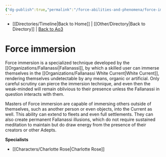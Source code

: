```yaml
---
{"dg-publish":true,"permalink":"/force-abilities-and-phenomena/force-immersion/","tags":["universal","forcepower"],"dgHomeLink":false}
---
```


- [[Directories/Timeline\|Back to Home]] | [[Other/Directory\|Back to Directory]] | [Back to Ao3](https://archiveofourown.org/works/19334440/chapters/45992584)

# Force immersion
Force immersion is a specialized technique developed by the [[Organizations/Fallanassi\|Fallanassi]], by which a skilled user can immerse themselves in the [[Organizations/Fallanassi White Current\|White Current]], rendering themselves undetectable by any means, organic or artificial. Only careful scrutiny can pierce the immersion technique, and even then the weak-minded will remain oblivious to their presence unless the Fallanassi in question interacts with them. 

Masters of Force immersion are capable of immersing others outside of themselves, such as another person or even objects, into the Current as well. This ability can extend to fleets and even full settlements. They can also create permanent Fallanassi illusions, which do not require sustained meditation to maintain but do draw energy from the presence of their creators or other Adepts. 

**Specialists**
- [[Characters/Charlotte Rose\|Charlotte Rose]]